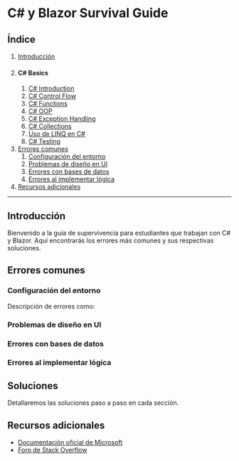 # C# y Blazor Survival Guide

## Índice

1. [Introducción](#introducción)
1. #### C# Basics
   1. [C# Introduction](./1_CSharp_Intro.md)
   1. [C# Control Flow](./2_CSharp_Control_Flow.md)
   1. [C# Functions](./3_CSharp_Functions.md)
   1. [C# OOP](./4_CSharp_OOP.md)
   1. [C# Exception Handling](./5_CSharp_Exception_Handling.md)
   1. [C# Collections](./6_CSharp_Collections.md)
   1. [Uso de LINQ en C#](./8_Testing_with_xUnit.md)
   1. [C# Testing](./7_Testing.md)
1. [Errores comunes](#errores-comunes)
   1. [Configuración del entorno](#configuración-del-entorno)
   1. [Problemas de diseño en UI](#problemas-de-diseño-en-ui)
   1. [Errores con bases de datos](#errores-con-bases-de-datos)
   1. [Errores al implementar lógica](#errores-al-implementar-lógica)
1. [Recursos adicionales](#recursos-adicionales)

---

## Introducción
Bienvenido a la guía de supervivencia para estudiantes que trabajan con C# y Blazor. Aquí encontrarás los errores más comunes y sus respectivas soluciones.

## Errores comunes

### Configuración del entorno
Descripción de errores como: 

### Problemas de diseño en UI

### Errores con bases de datos

### Errores al implementar lógica

## Soluciones
Detallaremos las soluciones paso a paso en cada sección.

## Recursos adicionales
- [Documentación oficial de Microsoft](https://docs.microsoft.com/dotnet)
- [Foro de Stack Overflow](https://stackoverflow.com/)

